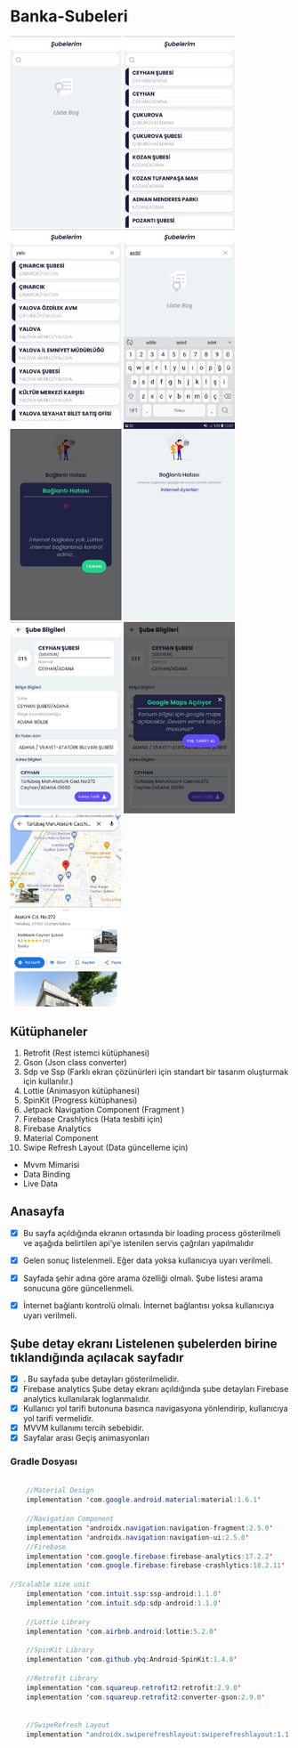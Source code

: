 # Banka-Subeleri

<p float="left">
  <img src="ss/yeni_1.jpg" width="200" />
  <img src="ss/yeni_2.jpg" width="200" />
  <img src="ss/yeni_3.jpg" width="200" />
  <img src="ss/yeni_4.jpg" width="200" />
  <img src="ss/yeni_5.jpg" width="200" />
  <img src="ss/yeni_6.jpg" width="200" />
  <img src="ss/yeni_7.jpg" width="200" />
  <img src="ss/yeni_8.jpg" width="200" />
  <img src="ss/yeni_9.jpg" width="200" />
</p>

## Kütüphaneler
1. Retrofit (Rest istemci kütüphanesi)
2. Gson (Json class converter)
3. Sdp ve Ssp (Farklı ekran çözünürleri için standart bir tasarım oluşturmak için kullanılır.)
4. Lottie (Animasyon kütüphanesi)
5. SpinKit (Progress kütüphanesi)
6. Jetpack Navigation Component (Fragment )
7. Firebase Crashlytics (Hata tesbiti için)
8. Firebase Analytics 
9. Material Component
10. Swipe Refresh Layout (Data güncelleme için)

- Mvvm Mimarisi
- Data Binding
- Live Data


## Anasayfa
- [x] Bu sayfa açıldığında ekranın ortasında bir loading process gösterilmeli ve aşağıda belirtilen 
api’ye istenilen servis çağrıları yapılmalıdır
- [x] Gelen sonuç listelenmeli. Eğer data yoksa kullanıcıya uyarı verilmeli. 
- [x] Sayfada şehir adına göre arama özelliği olmalı. Şube listesi arama sonucuna göre 
güncellenmeli.
- [x] İnternet bağlantı kontrolü olmalı. İnternet bağlantısı yoksa kullanıcıya uyarı verilmeli.



## Şube detay ekranı Listelenen şubelerden birine tıklandığında açılacak sayfadır
- [x] . Bu sayfada şube detayları gösterilmelidir. 
- [x] Firebase analytics Şube detay ekranı açıldığında şube detayları Firebase analytics kullanılarak 
loglanmalıdır.
- [x] Kullanıcı yol tarifi butonuna basınca navigasyona yönlendirip, kullanıcıya yol 
tarifi vermelidir.
- [x] MVVM kullanımı tercih sebebidir. 
- [x] Sayfalar arası Geçiş animasyonları

### Gradle Dosyası
```java

    //Material Design
    implementation 'com.google.android.material:material:1.6.1'

    //Navigation Component
    implementation 'androidx.navigation:navigation-fragment:2.5.0'
    implementation 'androidx.navigation:navigation-ui:2.5.0'
    //Firebase 
    implementation 'com.google.firebase:firebase-analytics:17.2.2'
    implementation 'com.google.firebase:firebase-crashlytics:18.2.11'

//Scalable size unit
    implementation 'com.intuit.ssp:ssp-android:1.1.0'
    implementation 'com.intuit.sdp:sdp-android:1.1.0'

    //Lottie Library
    implementation 'com.airbnb.android:lottie:5.2.0'

    //SpinKit Library
    implementation 'com.github.ybq:Android-SpinKit:1.4.0'

    //Retrofit Library
    implementation 'com.squareup.retrofit2:retrofit:2.9.0'
    implementation 'com.squareup.retrofit2:converter-gson:2.9.0'

    
    //SwipeRefresh Layout
    implementation "androidx.swiperefreshlayout:swiperefreshlayout:1.1.0"

```




